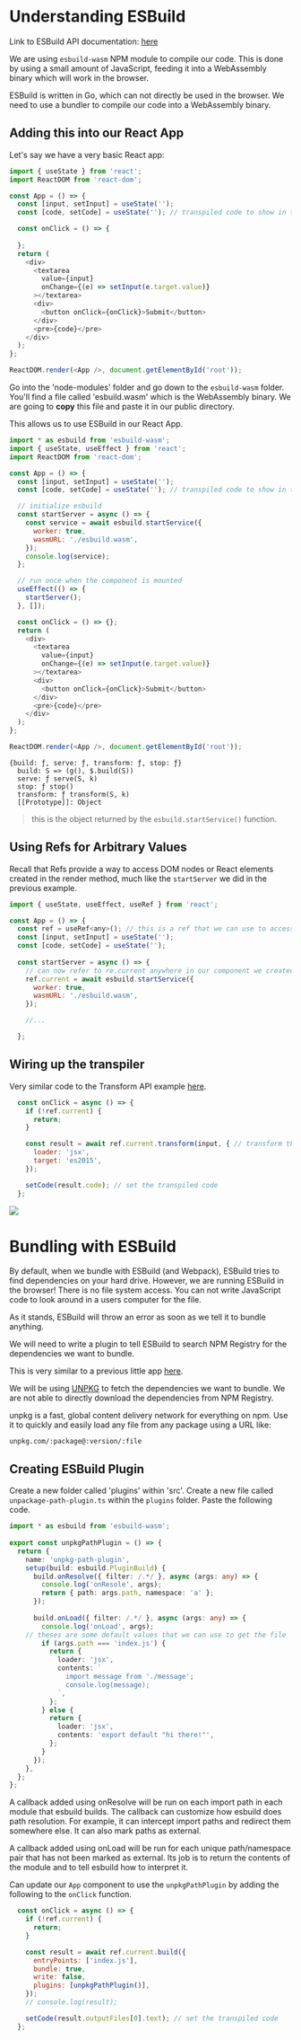 # Understanding ESBuild

Link to ESBuild API documentation: [here](https://esbuild.github.io/api/#transform-api)

We are using `esbuild-wasm` NPM module to compile our code. This is done by using a small amount of JavaScript, feeding it into a WebAssembly binary which will work in the browser. 

ESBuild is written in Go, which can not directly be used in the browser. We need to use a bundler to compile our code into a WebAssembly binary.

## Adding this into our React App

Let's say we have a very basic React app:
```js
import { useState } from 'react';
import ReactDOM from 'react-dom';

const App = () => {
  const [input, setInput] = useState('');
  const [code, setCode] = useState(''); // transpiled code to show in the pre element

  const onClick = () => {
    
  };
  return (
    <div>
      <textarea
        value={input}
        onChange={(e) => setInput(e.target.value)}
      ></textarea>
      <div>
        <button onClick={onClick}>Submit</button>
      </div>
      <pre>{code}</pre>
    </div>
  );
};

ReactDOM.render(<App />, document.getElementById('root'));
```

Go into the 'node-modules' folder and go down to the `esbuild-wasm` folder. You'll find a file called 'esbuild.wasm' which is the WebAssembly binary. We are going to **copy** this file and paste it in our public directory.

This allows us to use ESBuild in our React App.

```js
import * as esbuild from 'esbuild-wasm';
import { useState, useEffect } from 'react';
import ReactDOM from 'react-dom';

const App = () => {
  const [input, setInput] = useState('');
  const [code, setCode] = useState(''); // transpiled code to show in the pre element

  // initialize esbuild
  const startServer = async () => {
    const service = await esbuild.startService({
      worker: true,
      wasmURL: './esbuild.wasm',
    });
    console.log(service);
  };

  // run once when the component is mounted
  useEffect(() => {
    startServer();
  }, []);

  const onClick = () => {};
  return (
    <div>
      <textarea
        value={input}
        onChange={(e) => setInput(e.target.value)}
      ></textarea>
      <div>
        <button onClick={onClick}>Submit</button>
      </div>
      <pre>{code}</pre>
    </div>
  );
};

ReactDOM.render(<App />, document.getElementById('root'));
```

```
{build: ƒ, serve: ƒ, transform: ƒ, stop: ƒ}
  build: S => (g(), $.build(S))
  serve: ƒ serve(S, k)
  stop: ƒ stop()
  transform: ƒ transform(S, k)
  [[Prototype]]: Object
```
> this is the object returned by the `esbuild.startService()` function.

## Using Refs for Arbitrary Values

Recall that Refs provide a way to access DOM nodes or React elements created in the render method, much like the `startServer` we did in the previous example.

```js
import { useState, useEffect, useRef } from 'react';

const App = () => {
  const ref = useRef<any>(); // this is a ref that we can use to access the DOM node
  const [input, setInput] = useState('');
  const [code, setCode] = useState(''); 
  
  const startServer = async () => {
    // can now refer to re.current anywhere in our component we created in ESBuild
    ref.current = await esbuild.startService({
      worker: true,
      wasmURL: './esbuild.wasm',
    });

    //...

  };
```

## Wiring up the transpiler

Very similar code to the Transform API example [here](https://esbuild.github.io/api/#transform-api). 

```js
  const onClick = async () => {
    if (!ref.current) {
      return;
    }

    const result = await ref.current.transform(input, { // transform the input code
      loader: 'jsx',
      target: 'es2015',
    });

    setCode(result.code); // set the transpiled code
  };
```

![](images/jbook.png)

# Bundling with ESBuild

By default, when we bundle with ESBuild (and Webpack), ESBuild tries to find dependencies on your hard drive. However, we are running ESBuild in the browser! There is no file system access. You can not write JavaScript code to look around in a users computer for the file. 

As it stands, ESBuild will throw an error as soon as we tell it to bundle anything. 

We will need to write a plugin to tell ESBuild to search NPM Registry for the dependencies we want to bundle.

This is very similar to a previous little app [here](https://github.com/Cwarcup/redux-ts-react).

We will be using [UNPKG](https://unpkg.com/) to fetch the dependencies we want to bundle. We are not able to directly download the dependencies from NPM Registry.

unpkg is a fast, global content delivery network for everything on npm. Use it to quickly and easily load any file from any package using a URL like:

```
unpkg.com/:package@:version/:file
```

## Creating ESBuild Plugin

Create a new folder called 'plugins' within 'src'. Create a new file called `unpackage-path-plugin.ts` within the `plugins` folder. Paste the following code. 

```ts
import * as esbuild from 'esbuild-wasm';
  
export const unpkgPathPlugin = () => {
  return {
    name: 'unpkg-path-plugin',
    setup(build: esbuild.PluginBuild) {
      build.onResolve({ filter: /.*/ }, async (args: any) => {
        console.log('onResole', args);
        return { path: args.path, namespace: 'a' };
      });
  
      build.onLoad({ filter: /.*/ }, async (args: any) => {
        console.log('onLoad', args);
    // theses are some default values that we can use to get the file
        if (args.path === 'index.js') {
          return {
            loader: 'jsx',
            contents: `
              import message from './message';
              console.log(message);
            `,
          };
        } else {
          return {
            loader: 'jsx',
            contents: 'export default "hi there!"',
          };
        }
      });
    },
  };
};
```

A callback added using onResolve will be run on each import path in each module that esbuild builds. The callback can customize how esbuild does path resolution. For example, it can intercept import paths and redirect them somewhere else. It can also mark paths as external.

A callback added using onLoad will be run for each unique path/namespace pair that has not been marked as external. Its job is to return the contents of the module and to tell esbuild how to interpret it.

Can update our `App` component to use the `unpkgPathPlugin` by adding the following to the `onClick` function.

```js
  const onClick = async () => {
    if (!ref.current) {
      return;
    }

    const result = await ref.current.build({
      entryPoints: ['index.js'],
      bundle: true,
      write: false,
      plugins: [unpkgPathPlugin()],
    });
    // console.log(result);

    setCode(result.outputFiles[0].text); // set the transpiled code
  };
```

